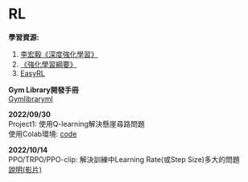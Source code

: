 # RL
**學習資源:**  
1. [李宏毅《深度強化學習》](http://speech.ee.ntu.edu.tw/~tlkagk/courses_MLDS18.html)  
2. [《強化學習綱要》](https://github.com/zhoubolei/introRL)
3. [EasyRL](https://datawhalechina.github.io/easy-rl/#/)   

**Gym Library開發手冊**  
[Gymlibraryml](https://www.gymlibrary.dev/)  

**2022/09/30**  
Project1: 使用Q-learning解決懸崖尋路問題  
使用Colab環境: [code](EasyRL_Project1.ipynb)  

**2022/10/14**  
PPO/TRPO/PPO-clip: 解決訓練中Learning Rate(或Step Size)多大的問題  
[說明(影片)](https://www.youtube.com/watch?v=OAKAZhFmYoI&feature=youtu.be)
